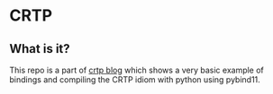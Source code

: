 CRTP
=========

What is it?
-----------

This repo is a part of [crtp blog](https://medium.com/@deepanshu2017/a-curiously-recurring-python-d3a441a58174) which shows a very
basic example of bindings and compiling the CRTP idiom with python using pybind11.